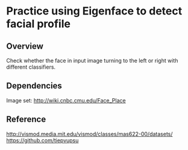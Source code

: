 # Practice using Eigenface to detect facial profile
## Overview
Check whether the face in input image turning to the left or right with different classifiers.

## Dependencies
Image set: http://wiki.cnbc.cmu.edu/Face_Place

## Reference
http://vismod.media.mit.edu/vismod/classes/mas622-00/datasets/
https://github.com/tiepvupsu
